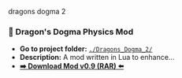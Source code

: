 dragons dogma 2

### 🐉 Dragon's Dogma Physics Mod

- **Go to project folder:** [`./Dragons_Dogma_2/`](./Dragons_Dogma_2/)
- **Description:** A mod written in Lua to enhance...
- **[➡️ Download Mod v0.9 (RAR) ⬅️](https://github.com/mauricios11/videogame_modding/blob/main/Dragons_Dogma_2/physics/physics_enhanced.rar)**